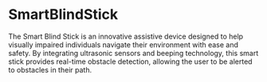 # SmartBlindStick
The Smart Blind Stick is an innovative assistive device designed to help visually impaired individuals navigate their environment with ease and safety. By integrating ultrasonic sensors and beeping technology, this smart stick provides real-time obstacle detection, allowing the user to be alerted to obstacles in their path.
